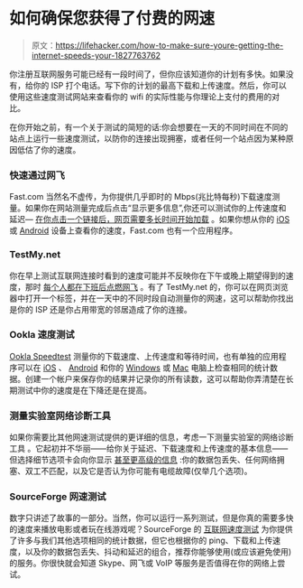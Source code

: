# 如何确保您获得了付费的网速

> 原文：<https://lifehacker.com/how-to-make-sure-youre-getting-the-internet-speeds-your-1827763762>

你注册互联网服务可能已经有一段时间了，但你应该知道你的计划有多快。如果没有，给你的 ISP 打个电话。写下你的计划的最高下载和上传速度。然后，你可以使用这些速度测试网站来查看你的 wifi 的实际性能与你理论上支付的费用的对比。



在你开始之前，有一个关于测试的简短的话:你会想要在一天的不同时间在不同的站点上运行一些速度测试，以防你的连接出现拥塞，或者任何一个站点因为某种原因低估了你的速度。

### **快速通过网飞**

Fast.com 当然名不虚传，为你提供几乎即时的 Mbps(兆比特每秒)下载速度测量。如果你在网站测量完成后点击“显示更多信息”,你还可以测试你的上传速度和延迟— [在你点击一个链接后，网页需要多长时间开始加载](https://www.highspeedinternet.com/resources/bandwidth-vs-latency-what-is-the-difference/) 。如果你想从你的 [iOS](https://itunes.apple.com/us/app/fast-speed-test/id1133348139?mt=8) 或 [Android](https://play.google.com/store/apps/details?id=com.netflix.Speedtest&hl=en_US) 设备上查看你的速度，Fast.com 也有一个应用程序。

### **TestMy.net**

你在早上测试互联网连接时看到的速度可能并不反映你在下午或晚上期望得到的速度，那时 [每个人都在下班后点燃网飞](https://variety.com/2015/digital/news/netflix-bandwidth-usage-internet-traffic-1201507187/) 。有了 TestMy.net 的，你可以在网页浏览器中打开一个标签，并在一天中的不同时段自动测量你的网速，这可以帮助你找出是你的 ISP 还是你占用带宽的邻居造成了你的连接。

### **Ookla 速度测试**

[Ookla Speedtest](http://www.speedtest.net/run) 测量你的下载速度、上传速度和等待时间，也有单独的应用程序可以在 [iOS](https://itunes.apple.com/us/app/speedtest-by-ookla/id300704847?mt=8) 、 [Android](https://play.google.com/store/apps/details?id=org.zwanoo.android.speedtest) 和你的 [Windows](http://www.speedtest.net/apps/windows) 或 [Mac](https://itunes.apple.com/us/app/speedtest-by-ookla/id1153157709?mt=12) 电脑上检查相同的统计数据。创建一个帐户来保存你的结果并记录你的所有读数，这可以帮助你弄清楚在长期测试中你的速度是在下降还是在提高。

### **测量实验室网络诊断工具**

如果你需要比其他网速测试提供的更详细的信息，考虑一下测量实验室的网络诊断工具 。它起初并不华丽——给你关于延迟、下载速度和上传速度的基本信息——但选择细节选项卡会向你显示 [甚至更高级的信息](https://github.com/ndt-project/ndt/wiki/NDTTestMethodology) :你的数据包丢失、任何网络拥塞、双工不匹配，以及它是否认为你可能有电缆故障(仅举几个选项)。

### **SourceForge 网速测试**

数字只讲述了故事的一部分。当然，你可以运行一系列测试，但是你真的需要多快的速度来播放电影或者玩在线游戏呢？SourceForge 的 [互联网速度测试](https://sourceforge.net/speedtest/) 为你提供了许多与我们其他选项相同的统计数据，但它也根据你的 ping、下载和上传速度，以及你的数据包丢失、抖动和延迟的组合，推荐你能够使用(或应该避免使用)的服务。你很快就会知道 Skype、网飞或 VoIP 等服务是否值得在你的网络上尝试。